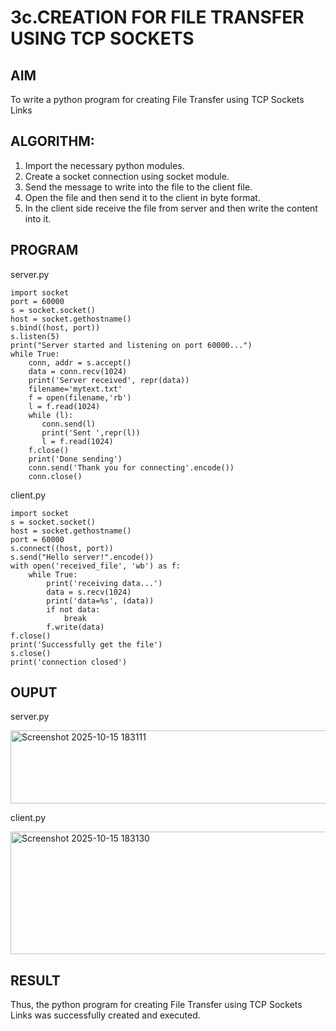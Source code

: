 # 3c.CREATION FOR FILE TRANSFER USING TCP SOCKETS
## AIM
To write a python program for creating File Transfer using TCP Sockets Links
## ALGORITHM:
1. Import the necessary python modules.
2. Create a socket connection using socket module.
3. Send the message to write into the file to the client file.
4. Open the file and then send it to the client in byte format.
5. In the client side receive the file from server and then write the content into it.
## PROGRAM
server.py
~~~
import socket                    
port = 60000                    
s = socket.socket()              
host = socket.gethostname()      
s.bind((host, port))             
s.listen(5)  
print("Server started and listening on port 60000...")                     
while True: 
    conn, addr = s.accept()      
    data = conn.recv(1024) 
    print('Server received', repr(data)) 
    filename='mytext.txt' 
    f = open(filename,'rb') 
    l = f.read(1024) 
    while (l): 
       conn.send(l) 
       print('Sent ',repr(l)) 
       l = f.read(1024) 
    f.close() 
    print('Done sending') 
    conn.send('Thank you for connecting'.encode()) 
    conn.close()
~~~
client.py
~~~
import socket 
s = socket.socket() 
host = socket.gethostname() 
port = 60000 
s.connect((host, port)) 
s.send("Hello server!".encode()) 
with open('received_file', 'wb') as f: 
    while True: 
        print('receiving data...') 
        data = s.recv(1024) 
        print('data=%s', (data)) 
        if not data: 
            break 
        f.write(data) 
f.close() 
print('Successfully get the file') 
s.close() 
print('connection closed')
~~~
## OUPUT
server.py

<img width="1119" height="117" alt="Screenshot 2025-10-15 183111" src="https://github.com/user-attachments/assets/5cd0e488-1a95-440b-bdd3-a5a0488d059a" />

client.py

<img width="1115" height="196" alt="Screenshot 2025-10-15 183130" src="https://github.com/user-attachments/assets/17bcaa7d-ea1b-48cf-ae9a-bb1830d9a9f1" />

## RESULT
Thus, the python program for creating File Transfer using TCP Sockets Links was 
successfully created and executed.
